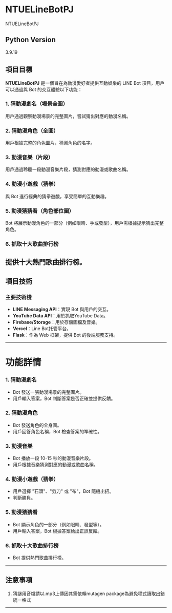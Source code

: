 # NTUELineBotPJ
 NTUELineBotPJ
## Python Version
3.9.19
## 項目目標

**NTUELineBotPJ** 是一個旨在為動漫愛好者提供互動娛樂的 LINE Bot 項目，用戶可以通過與 Bot 的交互體驗以下功能：

### 1. **猜動漫劇名（場景全圖）**
用戶通過觀察動漫場景的完整圖片，嘗試猜出對應的動漫名稱。

### 2. **猜動漫角色（全圖）**
用戶根據完整的角色圖片，猜測角色的名字。

### 3. **動漫音樂（片段）**
用戶通過聆聽一段動漫音樂片段，猜測對應的動漫或歌曲名稱。

### 4. **動漫小遊戲（猜拳）**
與 Bot 進行經典的猜拳遊戲，享受簡單的互動樂趣。

### 5. **動漫猜猜看（角色部位圖）**
Bot 將展示動漫角色的一部分（例如眼睛、手或發型），用戶需根據提示猜出完整角色。

### 6. **抓取十大歌曲排行榜**
提供十大熱門歌曲排行榜。
---

## 項目技術
### 主要技術棧
- **LINE Messaging API**：實現 Bot 與用戶的交互。
- **YouTube Data API**：用於抓取YouTube Data。
- **Firebase/Storage**：用於存儲圖檔及音樂。
- **Vercel**：Line Bot托管平台。
- **Flask**：作為 Web 框架，提供 Bot 的後端服務支持。
---

# 功能詳情

### **1. 猜動漫劇名**
- Bot 發送一張動漫場景的完整圖片。
- 用戶輸入答案，Bot 判斷答案是否正確並提供反饋。

### **2. 猜動漫角色**
- Bot 發送角色的全身圖。
- 用戶回答角色名稱，Bot 檢查答案的準確性。

### **3. 動漫音樂**
- Bot 播放一段 10-15 秒的動漫音樂片段。
- 用戶根據音樂猜測對應的動漫或歌曲名稱。

### **4. 動漫小遊戲（猜拳）**
- 用戶選擇 "石頭"、"剪刀" 或 "布"，Bot 隨機出招。
- 判斷勝負。

### **5. 動漫猜猜看**
- Bot 顯示角色的一部分（例如眼睛、發型等）。
- 用戶輸入答案，Bot 根據答案給出正誤反饋。

### **6. 抓取十大歌曲排行榜**
- Bot 提供熱門歌曲排行榜。
---
## 注意事項
1. 猜謎用音檔請以.mp3上傳因其需依賴mutagen package為避免程式讀取出錯統一格式
---